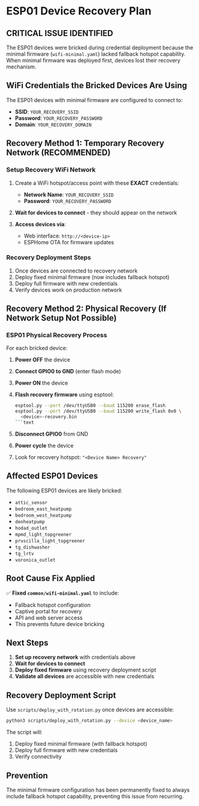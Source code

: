 # ESP01 Device Recovery Plan

## CRITICAL ISSUE IDENTIFIED

The ESP01 devices were bricked during credential deployment because the minimal
firmware (`wifi-minimal.yaml`) lacked fallback hotspot capability. When minimal
firmware was deployed first, devices lost their recovery mechanism.

## WiFi Credentials the Bricked Devices Are Using

The ESP01 devices with minimal firmware are configured to connect to:

- **SSID**: `YOUR_RECOVERY_SSID`
- **Password**: `YOUR_RECOVERY_PASSWORD`
- **Domain**: `YOUR_RECOVERY_DOMAIN`

## Recovery Method 1: Temporary Recovery Network (RECOMMENDED)

### Setup Recovery WiFi Network

1. Create a WiFi hotspot/access point with these **EXACT** credentials:
   - **Network Name**: `YOUR_RECOVERY_SSID`
   - **Password**: `YOUR_RECOVERY_PASSWORD`

2. **Wait for devices to connect** - they should appear on the network

3. **Access devices via**:
   - Web interface: `http://<device-ip>`
   - ESPHome OTA for firmware updates

### Recovery Deployment Steps

1. Once devices are connected to recovery network
2. Deploy fixed minimal firmware (now includes fallback hotspot)
3. Deploy full firmware with new credentials
4. Verify devices work on production network

## Recovery Method 2: Physical Recovery (If Network Setup Not Possible)

### ESP01 Physical Recovery Process

For each bricked device:

1. **Power OFF** the device
2. **Connect GPIO0 to GND** (enter flash mode)
3. **Power ON** the device
4. **Flash recovery firmware** using esptool:

   ```bash
   esptool.py --port /dev/ttyUSB0 --baud 115200 erase_flash
   esptool.py --port /dev/ttyUSB0 --baud 115200 write_flash 0x0 \
     <device>-recovery.bin
   ```text
5. **Disconnect GPIO0** from GND
6. **Power cycle** the device
7. Look for recovery hotspot: `"<Device Name> Recovery"`

## Affected ESP01 Devices

The following ESP01 devices are likely bricked:

- `attic_sensor`
- `bedroom_east_heatpump`
- `bedroom_west_heatpump`
- `denheatpump`
- `hodad_outlet`
- `mpmd_light_topgreener`
- `pruscilla_light_topgreener`
- `tg_dishwasher`
- `tg_lrtv`
- `voronica_outlet`

## Root Cause Fix Applied

✅ **Fixed `common/wifi-minimal.yaml`** to include:

- Fallback hotspot configuration
- Captive portal for recovery
- API and web server access
- This prevents future device bricking

## Next Steps

1. **Set up recovery network** with credentials above
2. **Wait for devices to connect**
3. **Deploy fixed firmware** using recovery deployment script
4. **Validate all devices** are accessible with new credentials

## Recovery Deployment Script

Use `scripts/deploy_with_rotation.py` once devices are accessible:

```bash
python3 scripts/deploy_with_rotation.py --device <device_name>
```

The script will:

1. Deploy fixed minimal firmware (with fallback hotspot)
2. Deploy full firmware with new credentials
3. Verify connectivity

## Prevention

The minimal firmware configuration has been permanently fixed to always include
fallback hotspot capability, preventing this issue from recurring.
